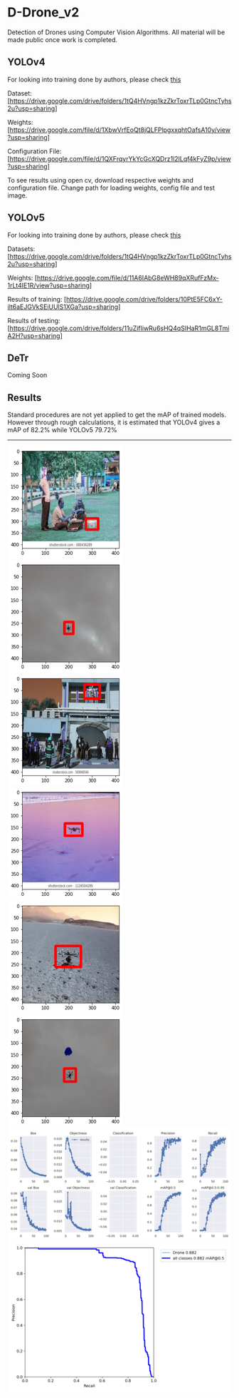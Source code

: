 # D-Drone_v2
Detection of Drones using Computer Vision Algorithms. All material will be made public once work is completed.

## YOLOv4
For looking into training done by authors, please check [this](https://drive.google.com/drive/folders/1qosbtve6zrhd6gshnDk1bTbSAV4usseY?usp=sharing)

Dataset: [https://drive.google.com/drive/folders/1tQ4HVngp1kzZkrToxrTLp0GtncTyhs2u?usp=sharing]

Weights: [https://drive.google.com/file/d/1XbwVrfEoQt8jQLFPlpgxxqhtOafsA10y/view?usp=sharing]

Configuration File: [https://drive.google.com/file/d/1QXFrqyrYkYcGcXQDrz1l2ILqf4kFyZ9p/view?usp=sharing]

To see results using open cv, download respective weights and configuration file. Change path for loading weights, config file and test image.


## YOLOv5
For looking into training done by authors, please check [this](https://drive.google.com/drive/folders/14Tfz8pdNqrTzAwVxs0HB1jbRtyVD1Tw5?usp=sharing)

Datasets: [https://drive.google.com/drive/folders/1tQ4HVngp1kzZkrToxrTLp0GtncTyhs2u?usp=sharing]

Weights: [https://drive.google.com/file/d/11A6IAbG8eWH89qXRufFzMx-1rLt4IE1R/view?usp=sharing]

Results of training: [https://drive.google.com/drive/folders/10PtE5FC6xY-ilt6aEJGVkSEiUUlS1XGa?usp=sharing]

Results of testing: [https://drive.google.com/drive/folders/11uZifIiwRu6sHQ4qSIHaR1mGL8TmiA2H?usp=sharing]

 
## DeTr
Coming Soon

## Results
Standard procedures are not yet applied to get the mAP of trained models. However through rough calculations, it is estimated that YOLOv4 gives a mAP of 82.2% while YOLOv5 79.72%

---
![img](Output/1.png)
![img](Output/2.png)
![img](Output/3.png)
![img](Output/4.png)
![img](Output/5.png)
![img](Output/6.png)
![img](Output/results.png)
![img](Output/PR_curve.png)
